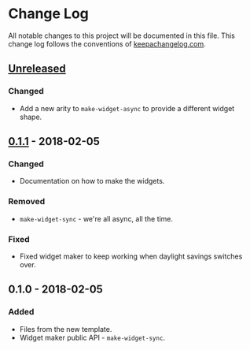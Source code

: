 # Change Log
All notable changes to this project will be documented in this file. This change log follows the conventions of [keepachangelog.com](http://keepachangelog.com/).

## [Unreleased]
### Changed
- Add a new arity to `make-widget-async` to provide a different widget shape.

## [0.1.1] - 2018-02-05
### Changed
- Documentation on how to make the widgets.

### Removed
- `make-widget-sync` - we're all async, all the time.

### Fixed
- Fixed widget maker to keep working when daylight savings switches over.

## 0.1.0 - 2018-02-05
### Added
- Files from the new template.
- Widget maker public API - `make-widget-sync`.

[Unreleased]: https://github.com/your-name/jepsen.dgraph/compare/0.1.1...HEAD
[0.1.1]: https://github.com/your-name/jepsen.dgraph/compare/0.1.0...0.1.1
